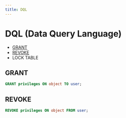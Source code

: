 ```yaml
---
title: DQL
---
```



# DQL (Data Query Language)

- [GRANT](DCL.md#grant)
- [REVOKE](DCL.md#revoke)
- LOCK TABLE

## GRANT
```sql
GRANT privileges ON object TO user;
```

## REVOKE
```sql
REVOKE privileges ON object FROM user;
```
